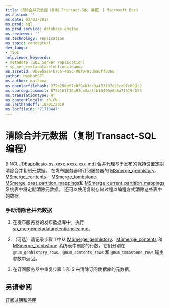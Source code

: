 ```yaml
---
title: 清除合并元数据（复制 Transact-SQL 编程）| Microsoft Docs
ms.custom: ''
ms.date: 03/03/2017
ms.prod: sql
ms.prod_service: database-engine
ms.reviewer: ''
ms.technology: replication
ms.topic: conceptual
dev_langs:
- TSQL
helpviewer_keywords:
- metadata [SQL Server replication]
- sp_mergemetadataretentioncleanup
ms.assetid: 9b88baea-b7c6-4e5d-88f9-93d6a0ff0368
author: MashaMSFT
ms.author: mathoma
ms.openlocfilehash: 972e250e97e8f94b3de3a453137c21cc9fc099c2
ms.sourcegitcommit: 8732161f26a93de3aa1fb13495e8a6a71519c155
ms.translationtype: HT
ms.contentlocale: zh-CN
ms.lasthandoff: 10/01/2019
ms.locfileid: "71710447"
---
```

# <a name="clean-up-merge-metadata-replication-transact-sql-programming"></a>清除合并元数据（复制 Transact-SQL 编程）
[!INCLUDE[appliesto-ss-xxxx-xxxx-xxx-md](../../../includes/appliesto-ss-xxxx-xxxx-xxx-md.md)]
  合并代理基于发布的保持设置定期清除合并复制元数据。 在发布服务器和订阅服务器的 [MSmerge_genhistory](../../../relational-databases/system-tables/msmerge-genhistory-transact-sql.md)、 [MSmerge_contents](../../../relational-databases/system-tables/msmerge-contents-transact-sql.md)、 [MSmerge_tombstone](../../../relational-databases/system-tables/msmerge-tombstone-transact-sql.md)、 [MSmerge_past_partition_mappings](../../../relational-databases/system-tables/msmerge-past-partition-mappings-transact-sql.md)和 [MSmerge_current_partition_mappings](../../../relational-databases/system-tables/msmerge-current-partition-mappings.md) 系统表中将定期清除元数据。 还可以使用复制存储过程以编程方式清除这些表中的数据。  
  
### <a name="to-manually-clean-up-merge-metadata"></a>手动清除合并元数据  
  
1.  在发布服务器的发布数据库中，执行 [sp_mergemetadataretentioncleanup](../../../relational-databases/system-stored-procedures/sp-mergemetadataretentioncleanup-transact-sql.md)。  
  
2.  （可选）请记录步骤 1 中从 [MSmerge_genhistory](../../../relational-databases/system-tables/msmerge-genhistory-transact-sql.md)、[MSmerge_contents](../../../relational-databases/system-tables/msmerge-contents-transact-sql.md) 和 [MSmerge_tombstone](../../../relational-databases/system-tables/msmerge-tombstone-transact-sql.md) 系统表中删除的行数，它们分别在 `@num_genhistory_rows`、`@num_contents_rows` 和 `@num_tombstone_rows` 输出参数中返回。  
  
3.  在订阅服务器中重复步骤 1 和 2 来清除订阅数据库的元数据。  
  
## <a name="see-also"></a>另请参阅  
 [订阅过期和停用](../../../relational-databases/replication/subscription-expiration-and-deactivation.md)  
  
  
